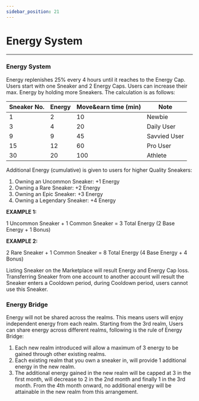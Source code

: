 ```yaml
---
sidebar_position: 21
---
```


# Energy System

***

### Energy System

Energy replenishes 25% every 4 hours until it reaches to the Energy Cap. Users start with one Sneaker and 2 Energy Caps. Users can increase their max. Energy by holding more Sneakers. The calculation is as follows:

| **Sneaker No.** | **Energy** | **Move\&earn time (min)** | **Note**     |
| --------------- | ---------- | ------------------------- | ------------ |
| 1               | 2          | 10                        | Newbie       |
| 3               | 4          | 20                        | Daily User   |
| 9               | 9          | 45                        | Savvied User |
| 15              | 12         | 60                        | Pro User     |
| 30              | 20         | 100                       | Athlete      |

Additional Energy (cumulative) is given to users for higher Quality Sneakers:

1. Owning an Uncommon Sneaker: +1 Energy
2. Owning a Rare Sneaker: +2 Energy
3. Owning an Epic Sneaker: +3 Energy
4. Owning a Legendary Sneaker: +4 Energy

**EXAMPLE 1:**

1 Uncommon Sneaker + 1 Common Sneaker = 3 Total Energy (2 Base Energy + 1 Bonus)

**EXAMPLE 2:**

2 Rare Sneaker + 1 Common Sneaker = 8 Total Energy (4 Base Energy + 4 Bonus)

Listing Sneaker on the Marketplace will result Energy and Energy Cap loss. Transferring Sneaker from one account to another account will result the Sneaker enters a Cooldown period, during Cooldown period, users cannot use this Sneaker.

### Energy Bridge
Energy will not be shared across the realms. This means users will enjoy independent energy from each realm. Starting from the 3rd realm, Users can share energy across different realms, following is the rule of Energy Bridge:

1. Each new realm introduced will allow a maximum of 3 energy to be gained through other existing realms.
2. Each existing realm that you own a sneaker in, will provide 1 additional energy in the new realm.
3. The additional energy gained in the new realm will be capped at 3 in the first month, will decrease to 2 in the 2nd month and finally 1 in the 3rd month. From the 4th month onward, no additional energy will be attainable in the new realm from this arrangement.